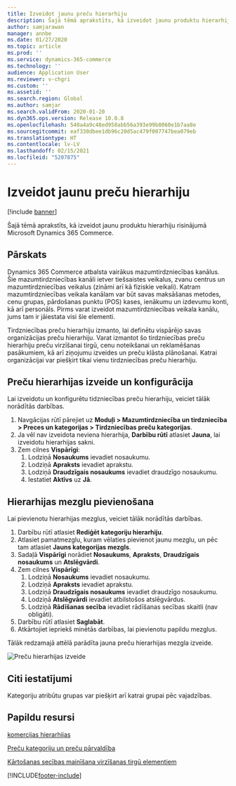 ```yaml
---
title: Izveidot jaunu preču hierarhiju
description: Šajā tēmā aprakstīts, kā izveidot jaunu produktu hierarhiju risinājumā Microsoft Dynamics 365 Commerce.
author: samjarawan
manager: annbe
ms.date: 01/27/2020
ms.topic: article
ms.prod: ''
ms.service: dynamics-365-commerce
ms.technology: ''
audience: Application User
ms.reviewer: v-chgri
ms.custom: ''
ms.assetid: ''
ms.search.region: Global
ms.author: samjar
ms.search.validFrom: 2020-01-20
ms.dyn365.ops.version: Release 10.0.8
ms.openlocfilehash: 540a4a9c48ed958abb56a393e99b8060e1b7aa8e
ms.sourcegitcommit: eaf330dbee1db96c20d5ac479f007747bea079eb
ms.translationtype: HT
ms.contentlocale: lv-LV
ms.lasthandoff: 02/15/2021
ms.locfileid: "5207875"
---
```

# <a name="create-a-new-product-hierarchy"></a>Izveidot jaunu preču hierarhiju


[!include [banner](includes/banner.md)]

Šajā tēmā aprakstīts, kā izveidot jaunu produktu hierarhiju risinājumā Microsoft Dynamics 365 Commerce.

## <a name="overview"></a>Pārskats

Dynamics 365 Commerce atbalsta vairākus mazumtirdzniecības kanālus. Šie mazumtirdzniecības kanāli ietver tiešsaistes veikalus, zvanu centrus un mazumtirdzniecības veikalus (zināmi arī kā fiziskie veikali). Katram mazumtirdzniecības veikala kanālam var būt savas maksāšanas metodes, cenu grupas, pārdošanas punktu (POS) kases, ienākumu un izdevumu konti, kā arī personāls. Pirms varat izveidot mazumtirdzniecības veikala kanālu, jums tam ir jāiestata visi šie elementi. 

Tirdzniecības preču hierarhiju izmanto, lai definētu vispārējo savas organizācijas preču hierarhiju. Varat izmantot šo tirdzniecības preču hierarhiju preču virzīšanai tirgū, cenu noteikšanai un reklamēšanas pasākumiem, kā arī ziņojumu izveides un preču klāsta plānošanai. Katrai organizācijai var piešķirt tikai vienu tirdzniecības preču hierarhiju.

## <a name="create-and-configure-a-product-hierarchy"></a>Preču hierarhijas izveide un konfigurācija

Lai izveidotu un konfigurētu tidzniecības preču hierarhiju, veiciet tālāk norādītās darbības.

1. Navgācijas rūtī pārejiet uz **Moduļi \> Mazumtirdzniecība un tirdzniecība \> Preces un kategorijas \> Tirdzniecības preču kategorijas**.
1. Ja vēl nav izveidota neviena hierarhija, **Darbību rūtī** atlasiet **Jauna**, lai izveidotu hierarhijas sakni.
1. Zem cilnes **Vispārīgi**:
    1. Lodziņā **Nosaukums** ievadiet nosaukumu.
    1. Lodziņā **Apraksts** ievadiet aprakstu.
    1. Lodziņā **Draudzīgais nosaukums** ievadiet draudzīgo nosaukumu.
    1. Iestatiet **Aktīvs** uz **Jā**.

## <a name="add-hierarchy-nodes"></a>Hierarhijas mezglu pievienošana

Lai pievienotu hierarhijas mezglus, veiciet tālāk norādītās darbības.

1. Darbību rūtī atlasiet **Rediģēt kategoriju hierarhiju**.
1. Atlasiet pamatmezglu, kuram vēlaties pievienot jaunu mezglu, un pēc tam atlasiet **Jauns kategorijas mezgls**.
1. Sadaļā **Vispārīgi** norādiet **Nosaukums**, **Apraksts**, **Draudzīgais nosaukums** un **Atslēgvārdi**.
1. Zem cilnes **Vispārīgi**:
    1. Lodziņā **Nosaukums** ievadiet nosaukumu.
    1. Lodziņā **Apraksts** ievadiet aprakstu.
    1. Lodziņā **Draudzīgais nosaukums** ievadiet draudzīgo nosaukumu.
    1. Lodziņā **Atslēgvārdi** ievadiet atbilstošos atslēgvārdus.
    1. Lodziņā **Rādīšanas secība** ievadiet rādīšanas secības skaitli (nav obligāti).
1. Darbību rūtī atlasiet **Saglabāt**.
1. Atkārtojiet iepriekš minētās darbības, lai pievienotu papildu mezglus.

Tālāk redzamajā attēlā parādīta jauna preču hierarhijas mezgla izveide.

![Preču hierarhijas izveide](media/create-product-hierarchy.png)

## <a name="other-settings"></a>Citi iestatījumi

Kategoriju atribūtu grupas var piešķirt arī katrai grupai pēc vajadzības.  

## <a name="additional-resources"></a>Papildu resursi

[komercijas hierarhijas](retail-hierarchies.md)

[Preču kategoriju un preču pārvaldība ](category-management-product-creation.md)

[Kārtošanas secības mainīšana virzīšanas tirgū elementiem](custom-order-categories-nav-retail-prod-hierarchy.md)


[!INCLUDE[footer-include](../includes/footer-banner.md)]